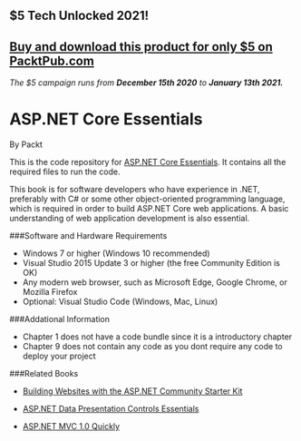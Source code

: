 ## $5 Tech Unlocked 2021!
[Buy and download this product for only $5 on PacktPub.com](https://www.packtpub.com/)
-----
*The $5 campaign         runs from __December 15th 2020__ to __January 13th 2021.__*

# ASP.NET Core Essentials

By Packt



This is the code repository for [ASP.NET Core Essentials](https://www.packtpub.com/web-development/aspnet-core-essentials?utm_source=github&utm_medium=repository&utm_campaign=9781785889158). It contains all the required files to run the code.



This book is for software developers who have experience in .NET, preferably with C# or
some other object-oriented programming language, which is required in order to build
ASP.NET Core web applications. A basic understanding of web application development is
also essential.




###Software and Hardware Requirements

* Windows 7 or higher (Windows 10 recommended)
* Visual Studio 2015 Update 3 or higher (the free Community Edition is OK)
* Any modern web browser, such as Microsoft Edge, Google Chrome, or Mozilla Firefox
* Optional: Visual Studio Code (Windows, Mac, Linux)


###Addational Information

* Chapter 1 does not have a code bundle since it is a introductory chapter
* Chapter 9 does not contain any code as you dont require any code to deploy your project


###Related Books

* [Building Websites with the ASP.NET Community Starter Kit](https://www.packtpub.com/web-development/building-websites-aspnet-community-starter-kit?utm_source=github&utm_medium=repository&utm_campaign=9781904811008)

* [ASP.NET Data Presentation Controls Essentials](https://www.packtpub.com/web-development/aspnet-data-presentation-controls-essentials?utm_source=github&utm_medium=repository&utm_campaign=9781847193957)
* [ASP.NET MVC 1.0 Quickly](https://www.packtpub.com/application-development/aspnet-mvc-10-quickly?utm_source=github&utm_medium=repository&utm_campaign=9781847197542)
